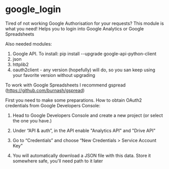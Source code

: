 # google_login
Tired of not working Google Authorisation for your requests?
This module is what you need!
Helps you to login into Google Analytics or Google Spreadsheets

Also needed modules:
1. Google API. To install: pip install --upgrade google-api-python-client
2. json
3. httplib2
4. oauth2client - any version (hopefully) will do, so you san keep using your favorite version without upgrading

To work with Google Spreadsheets I recommend gspread (https://github.com/burnash/gspread)

First you need to make some preparations.
How to obtain OAuth2 credentials from Google Developers Console:
1. Head to Google Developers Console and create a new project (or select the one you have.)

2. Under “API & auth”, in the API enable "Analytics API" and "Drive API"

3. Go to “Credentials” and choose “New Credentials > Service Account Key”

4. You will automatically download a JSON file with this data. Store it somewhere safe, you'll need path to it later
